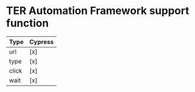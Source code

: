# TER Automation Framework support function

| Type  | Cypress |
|-------|---------|
| url   | [x]     |
| type  | [x]     |
| click | [x]     |
| wait  | [x]     |
